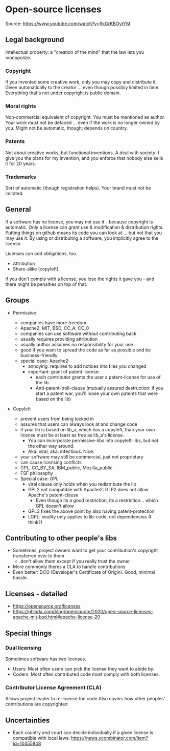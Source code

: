 # Open-source licenses
Source: https://www.youtube.com/watch?v=9kGrKBOytYM 

## Legal background

Intellectual property: a "creation of the mind" that the law lets you monopolize.

### Copyright
If you invented some creative work, only you may copy and distribute it.
Given automatically to the creator ... even though possibly limited in time.
Everything that's not under copyright is public domain.

### Moral rights
Non-commercial equivalent of copyright. You must be mentioned as author.
Your work must not be defaced ... even if the work is no longer owned by you.
Might not be automatic, though; depends on country.

### Patents
Not about creative works, but functional inventions.
A deal with society: I give you the plans for my invention, and you enforce that nobody else sells it for 20 years.

### Trademarks
Sort of automatic (though registration helps). Your brand must not be imitated.





## General 
If a software has no license, you may not use it - because copyright is automatic.
Only a license can grant use & modification & distribution rights.
Putting things on github means its code you can look at ... but not that you may use it.
By using or distributing a software, you implicitly agree to the license.

Licenses can add obligations, too.
 - Attribution
 - Share-alike (copyleft)

If you don't comply with a license, you lose the rights it gave you - and there might be penalties on top of that.

## Groups
 - Permissive
    - companies have more freedom
    - Apache2, MIT, BSD, CC_A, CC_0
    - companies can use software without contributing back
    - usually requires providing attribution
    - usually author assumes no responsibility for your use
    - good if you want to spread the code as far as possible and be business-friendly
    - special case: Apache2: 
        - annoying: requires to add notices into files you changed
        - important: grant of patent license:
            - each contributor grants the user a patent-license for use of the lib
            - Anti-patent-troll-clause (mutually assured destruction: if you start a patent war, you'll loose your own patents that were based on the lib)

 - Copyleft
    - prevent users from being locked in
    - assures that users can always look at and change code
    - if your lib is based on lib_a, which has a copyleft, than your own license must be at least as free as lib_a's license.
        - You can incorporate permissive-libs into copyleft-libs, but not the other way around.
        - Aka. viral, aka. infectious. Nice.
    - your software may still be commercial, just not proprietary
    - can cause licensing conflicts
    - GPL, CC_BY_SA, IBM_public, Mozilla_public
    - FSF philosophy
    - Special case: GPL
        - viral clause only holds when you redistribute the lib
        - GPL2 not compatible with Apache2: GLP2 does not allow Apache's patent-clause
            - Even though its a good restriction, its a restriction... which GPL doesn't allow
        - GPL3 fixes the above point by also having patent-protection
        - LGPL: virality only applies to lib-code, not dependencies (I think?)


## Contributing to other people's libs
- Sometimes, project owners want to get your contribution's copyright transferred over to them
    - don't allow them except if you really trust the owner
- More commonly theres a CLA to handle contributions
- Even better: DCO (Developer's Certificate of Origin). Good, minimal hassle.

## Licenses - detailed
- https://opensource.org/licenses 
- https://ghinda.com/blog/opensource/2020/open-source-licenses-apache-mit-bsd.html#apache-license-20


## Special things

### Dual licensing
Sometimes software has two licenses.
 - Users: Most often users can pick the license they want to abide by. 
 - Coders: Most often contributed code must comply with both licenses.

### Contributor License Agreement (CLA)
Allows project leader to re-license the code
Also covers how other peoples' contributions are copyrighted



## Uncertainties
- Each country and court can decide individually if a given license is compatible with local laws: https://news.ycombinator.com/item?id=10455848